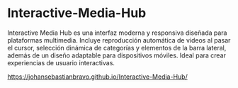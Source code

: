 # Interactive-Media-Hub
Interactive Media Hub es una interfaz moderna y responsiva diseñada para plataformas multimedia. Incluye reproducción automática de videos al pasar el cursor, selección dinámica de categorías y elementos de la barra lateral, además de un diseño adaptable para dispositivos móviles. Ideal para crear experiencias de usuario interactivas.

https://johansebastianbravo.github.io/Interactive-Media-Hub/
